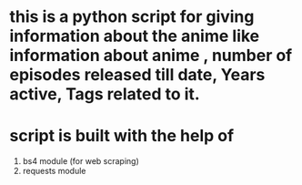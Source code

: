 # this is a python script for giving information about the  anime like  information about anime , number of episodes released till date, Years active, Tags related to it.

# script is built with the help of 
1. bs4 module (for web scraping)
2. requests module
